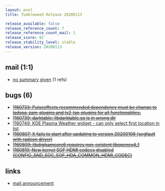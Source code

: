 ```yaml
---
layout: post
title: Tumbleweed Release 20200113

release_available: false
release_reference_count: 7
release_reference_count_mail: 1
release_score: 92
release_stability_level: stable
release_version: 20200113
---
```


## mail (1:1)

- [no summary given](https://lists.opensuse.org/archives/list/factory@lists.opensuse.org/thread/2XHUIF4LX7QLRXIP2HQISNLRQ6OALBI7) (1 refs)

## bugs (6)

<!--more-->

- ~~[1160733: Pulseeffects recommended dependency must be change to ladspa-zam-plugins and lv2-lsp-plugins for all functionalities.](https://bugzilla.opensuse.org/show_bug.cgi?id=1160733)~~
- ~~[1160739: darktable: libdarktable.so is in wrong dir](https://bugzilla.opensuse.org/show_bug.cgi?id=1160739)~~
- [1160749: KDE Plasma Weather widget - can only select first location in list](https://bugzilla.opensuse.org/show_bug.cgi?id=1160749)
- ~~[1160807: X fails to start after updating to version 20200106 (segfault with radeon driver)](https://bugzilla.opensuse.org/show_bug.cgi?id=1160807)~~
- ~~[1160809: libdigikamcore6 requires non-existent libopencv4_1](https://bugzilla.opensuse.org/show_bug.cgi?id=1160809)~~
- ~~[1160819: New kernel SOF HDMI codecs disabled (CONFIG_SND_SOC_SOF_HDA_COMMON_HDMI_CODEC)](https://bugzilla.opensuse.org/show_bug.cgi?id=1160819)~~



## links

- [mail announcement](https://lists.opensuse.org/archives/list/factory@lists.opensuse.org/thread/2XHUIF4LX7QLRXIP2HQISNLRQ6OALBI7)
